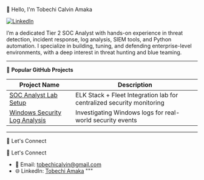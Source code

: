 👋 Hello, I'm Tobechi Calvin Amaka

[![LinkedIn](https://img.shields.io/badge/LinkedIn-Connect-blue)](https://www.linkedin.com/in/tobechi-calvin-79003925a/)

I’m a dedicated Tier 2 SOC Analyst with hands-on experience in threat detection, incident response, log analysis, SIEM tools, and Python automation. I specialize in building, tuning, and defending enterprise-level environments, with a deep interest in threat hunting and blue teaming.

---

🚀 **Popular GitHub Projects**

| Project Name | Description |
|-------------|-------------|
| [SOC Analyst Lab Setup](https://github.com/tobechi-calvin/Splunk-Projects/blob/main/README.md) | ELK Stack + Fleet Integration lab for centralized security monitoring |
| [Windows Security Log Analysis](https://github.com/tobechi-calvin/Windows-Security-Log-Analysis) | Investigating Windows logs for real-world security events |
---
💬 Let's Connect

💬 Let's Connect

- 📧 Email: [tobechicalvin@gmail.com](mailto:tobechicalvin@gmail.com)  
- 🌐 LinkedIn: [Tobechi Amaka](https://www.linkedin.com/in/tobechi-calvin-79003925a) 
"""
